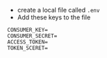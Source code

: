 - create a local file called `.env`
- Add these keys to the file
```
CONSUMER_KEY=
CONSUMER_SECRET=
ACCESS_TOKEN=
TOKEN_SCERET=
```
